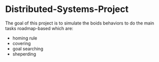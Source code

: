 # Distributed-Systems-Project
The goal of this project is to simulate the boids behaviors to do the main tasks roadmap-based which are:
- homing rule
- covering
- goal searching
- sheperding

